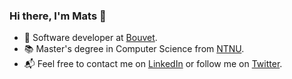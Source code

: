 ### Hi there, I'm Mats 👋

- 💼 Software developer at [Bouvet](https://en.bouvet.no/).
- 📚 Master's degree in Computer Science from [NTNU](https://www.ntnu.edu/).
- 📬 Feel free to contact me on [LinkedIn](https://www.linkedin.com/in/mtyldum/) or follow me on [Twitter](https://twitter.com/maattss).
